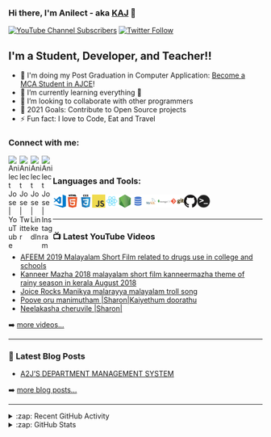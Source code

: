 ### Hi there, I'm Anilect - aka [KAJ][website] 👋

[![YouTube Channel Subscribers](https://img.shields.io/youtube/channel/subscribers/UCVNrKs9Y1H1gz26qB_nLt-Q?label=youtube&logo=youtube&logoColor=c4302b&style=for-the-badge)](https://www.youtube.com/channel/UCVNrKs9Y1H1gz26qB_nLt-Q)
[![Twitter Follow](https://img.shields.io/twitter/follow/anilectjose?color=1DA1F2&logo=twitter&style=for-the-badge)](https://twitter.com/intent/follow?original_referer=https%3A%2F%2Fgithub.com%2FcodeSTACKr&screen_name=anilectjose)

## I'm a Student, Developer, and Teacher!!

- 🔭 I'm doing my Post Graduation in Computer Application: [Become a MCA Student in AJCE][course]!
- 🌱 I’m currently learning everything 🤣
- 👯 I’m looking to collaborate with other programmers
- 🥅 2021 Goals: Contribute to Open Source projects
- ⚡ Fun fact: I love to Code, Eat and Travel

### Connect with me:

[<img align="left" alt="Anilect Jose | YouTube" width="22px" src="https://cdn.jsdelivr.net/npm/simple-icons@v3/icons/youtube.svg" />][youtube]
[<img align="left" alt="Anilect Jose | Twitter" width="22px" src="https://cdn.jsdelivr.net/npm/simple-icons@v3/icons/twitter.svg" />][twitter]
[<img align="left" alt="Anilect Jose | LinkedIn" width="22px" src="https://cdn.jsdelivr.net/npm/simple-icons@v3/icons/linkedin.svg" />][linkedin]
[<img align="left" alt="Anilect Jose | Instagram" width="22px" src="https://cdn.jsdelivr.net/npm/simple-icons@v3/icons/instagram.svg" />][instagram]

<br />

### Languages and Tools:

[<img align="left" alt="Visual Studio Code" width="26px" src="https://raw.githubusercontent.com/github/explore/80688e429a7d4ef2fca1e82350fe8e3517d3494d/topics/visual-studio-code/visual-studio-code.png" />][visual]
[<img align="left" alt="HTML5" width="26px" src="https://raw.githubusercontent.com/github/explore/80688e429a7d4ef2fca1e82350fe8e3517d3494d/topics/html/html.png" />][html]
[<img align="left" alt="CSS3" width="26px" src="https://raw.githubusercontent.com/github/explore/80688e429a7d4ef2fca1e82350fe8e3517d3494d/topics/css/css.png" />][cssplaylist]
[<img align="left" alt="JavaScript" width="26px" src="https://raw.githubusercontent.com/github/explore/80688e429a7d4ef2fca1e82350fe8e3517d3494d/topics/javascript/javascript.png" />][js]
[<img align="left" alt="React" width="26px" src="https://raw.githubusercontent.com/github/explore/80688e429a7d4ef2fca1e82350fe8e3517d3494d/topics/react/react.png" />][reactplaylist]
[<img align="left" alt="Node.js" width="26px" src="https://raw.githubusercontent.com/github/explore/80688e429a7d4ef2fca1e82350fe8e3517d3494d/topics/nodejs/nodejs.png" />][nodeplaylist]
[<img align="left" alt="SQL" width="26px" src="https://raw.githubusercontent.com/github/explore/80688e429a7d4ef2fca1e82350fe8e3517d3494d/topics/sql/sql.png" />][sqlplaylist]
[<img align="left" alt="MySQL" width="26px" src="https://raw.githubusercontent.com/github/explore/80688e429a7d4ef2fca1e82350fe8e3517d3494d/topics/mysql/mysql.png" />][mysqlplaylist]
[<img align="left" alt="MongoDB" width="26px" src="https://raw.githubusercontent.com/github/explore/80688e429a7d4ef2fca1e82350fe8e3517d3494d/topics/mongodb/mongodb.png" />][mongoplaylist]
[<img align="left" alt="Git" width="26px" src="https://raw.githubusercontent.com/github/explore/80688e429a7d4ef2fca1e82350fe8e3517d3494d/topics/git/git.png" />][gitplaylist]
[<img align="left" alt="GitHub" width="26px" src="https://raw.githubusercontent.com/github/explore/78df643247d429f6cc873026c0622819ad797942/topics/github/github.png" />][githubplaylist]
[<img align="left" alt="Terminal" width="26px" src="https://raw.githubusercontent.com/github/explore/80688e429a7d4ef2fca1e82350fe8e3517d3494d/topics/terminal/terminal.png" />][terplaylist]

<br />
<br />

---

### 📺 Latest YouTube Videos

<!-- YOUTUBE:START -->
- [AFEEM 2019 Malayalam Short Film related to drugs use in college and schools](https://www.youtube.com/watch?v=of1pa3nbSwc)
- [Kanneer Mazha 2018 malayalam short film kanneermazha theme of rainy season in kerala August 2018](https://www.youtube.com/watch?v=Yyzjb46u7wc)
- [Joice Rocks Manikya malarayya malayalam troll song](https://www.youtube.com/watch?v=GoLGhqSBbtE)
- [Poove oru manimutham |Sharon|Kaiyethum doorathu](https://www.youtube.com/watch?v=ZdtkknWptHU)
- [Neelakasha cheruvile |Sharon|](https://www.youtube.com/watch?v=6OMzx91SJDc)
<!-- YOUTUBE:END -->

➡️ [more videos...](https://www.youtube.com/channel/UCVNrKs9Y1H1gz26qB_nLt-Q/featured)

---

### 📕 Latest Blog Posts

<!-- BLOG-POST-LIST:START -->
- [A2J’S DEPARTMENT MANAGEMENT SYSTEM](https://dev.to/anilectjose/a2j-s-department-management-system-1i9m)
<!-- BLOG-POST-LIST:END -->

➡️ [more blog posts...](https://dev.to/anilectjose)

---

<details>
  <summary>:zap: Recent GitHub Activity</summary>
  
<!--START_SECTION:activity-->
1. ❗️ Closed issue [#2](https://github.com/anilectjose/Internship/issues/2) in [anilectjose/Internship](https://github.com/anilectjose/Internship)
2. 🗣 Commented on [#2](https://github.com/anilectjose/Internship/issues/2) in [anilectjose/Internship](https://github.com/anilectjose/Internship)
3. ❗️ Opened issue [#2](https://github.com/anilectjose/Internship/issues/2) in [anilectjose/Internship](https://github.com/anilectjose/Internship)
4. 🎉 Merged PR [#1](https://github.com/anilectjose/Internship/pull/1) in [anilectjose/Internship](https://github.com/anilectjose/Internship)
5. 🗣 Commented on [#3268](https://github.com/CodingTrain/Rainbow-Poem/issues/3268) in [CodingTrain/Rainbow-Poem](https://github.com/CodingTrain/Rainbow-Poem)
<!--END_SECTION:activity-->

</details>

<details>
  <summary>:zap: GitHub Stats</summary>

  <img align="left" alt="anilectjose's GitHub Stats" src="https://github-readme-stats.codestackr.vercel.app/api?username=anilectjose&show_icons=true&hide_border=true" />

</details>

[website]: https://github.com/anilectjose
[course]: http://ajce.in
[twitter]: https://twitter.com/Anilectjose
[youtube]: https://www.youtube.com/channel/UCVNrKs9Y1H1gz26qB_nLt-Q
[instagram]: https://www.instagram.com/anilectj/
[linkedin]: https://linkedin.com/in/anilectjose

[visual]: https://github.com/microsoft/vscode
[html]: https://www.w3schools.com/html/
[cssplaylist]: https://www.w3schools.com/css/
[js]: https://www.w3schools.com/js/
[reactplaylist]: https://reactjs.org/
[nodeplaylist]: https://nodejs.org/en/
[sqlplaylist]: https://www.w3schools.com/sql/
[mysqlplaylist]: https://www.mysql.com/
[mongoplaylist]: https://www.mongodb.com/
[gitplaylist]: https://git-scm.com/
[githubplaylist]: https://github.com/
[terplaylist]: https://www.google.com/search?q=terminal&oq=terminal&aqs=chrome..69i57j46i433j46i175i199j0i433j0j0i433l2j0l2j0i433.1956j0j4&sourceid=chrome&ie=UTF-8
